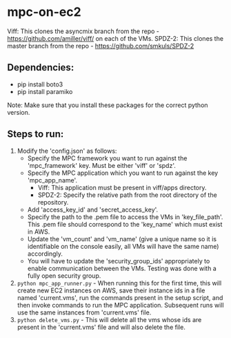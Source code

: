 # mpc-on-ec2

Viff: This clones the asyncmix branch from the repo - https://github.com/amiller/viff/ on each of the VMs.
SPDZ-2: This clones the master branch from the repo - https://github.com/smkuls/SPDZ-2

## Dependencies:
* pip install boto3
* pip install paramiko

Note: Make sure that you install these packages for the correct python version.

## Steps to run:
1. Modify the 'config.json' as follows:
    * Specify the MPC framework you want to run against the 'mpc_framework' key. Must be either 'viff' or 'spdz'.
    * Specify the MPC application which you want to run against the key 'mpc_app_name'.
        * Viff: This application must be present in viff/apps directory.
        * SPDZ-2: Specify the relative path from the root directory of the repository.
    * Add 'access_key_id' and 'secret_access_key'.
    * Specify the path to the .pem file to access the VMs in 'key_file_path'. This .pem file should correspond to the 'key_name' which must exist in AWS.
    * Update the 'vm_count' and 'vm_name' (give a unique name so it is identifiable on the console easily, all VMs will have the same name) accordingly.
    * You will have to update the 'security_group_ids' appropriately to enable communication between the VMs. Testing was done with a fully open security group.
2. `python mpc_app_runner.py` - When running this for the first time, this will create new EC2 instances on AWS, save their instance ids in a file named 'current.vms', run the commands present in the setup script, and then invoke commands to run the MPC application. Subsequent runs will use the same instances from 'current.vms' file.
3. `python delete_vms.py` - This will delete all the vms whose ids are present in the 'current.vms' file and will also delete the file.
